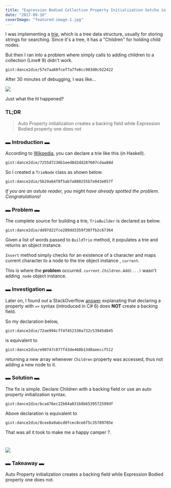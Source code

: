 ```yaml
---
title: "Expression Bodied Collection Property Initialization Gotcha in C#"
date: "2017-09-16"
coverImage: "featured-image-1.jpg"
---
```


I was implementing a [trie,](https://en.wikipedia.org/wiki/Trie) which is a tree data structure, usually for storing strings for searching. Since it's a tree, it has a "Children" for holding child nodes.

But then I ran into a problem where simply calls to adding children to a collection (Line# 9) didn't work.

`gist:dance2die/57e7aa68fcef7a7fe8cc983d0c922422`

After 30 minutes of debugging, I was like...

![](https://media.giphy.com/media/11dR2hEgtN5KoM/giphy.gif)

Just what the hl happened?

### TL;DR

> Auto Property initialization creates a backing field while Expression Bodied property one does not

### ▬ Introduction ▬

According to [Wikpedia](https://en.wikipedia.org/wiki/Trie#Algorithms), you can declare a trie like this (in Haskell).

`gist:dance2die/7255d7236b1eed8d2dd287607cdaa88d`

So I created a `TrieNode` class as shown below.

`gist:dance2die/5b29a64f8f5ab7a880255b7e043e057f`

_If you are an astute reader, you might have already spotted the problem. Congratulations!_

### ▬ Problem ▬

The complete source for building a trie, `TrieBuilder` is declared as below.

`gist:dance2die/dd97d22fce289dd3359f307fb2c67364`

Given a list of words passed to `BuildTrie` method, it populates a trie and returns an object instance.

`Insert` method simply checks for an existence of a character and maps current character to a node to the trie object instance , `current`.

This is where the **problem** occurred. `current.Children.Add(...)` wasn't adding  `node` object instance.

### ▬ Investigation ▬

Later on, I found out a StackOverflow [answer](https://stackoverflow.com/a/33235639/4035) explanating that declaring a property with `=>` syntax (introduced in C# 6) does **NOT** create a backing field.

So my declaration below,

`gist:dance2die/72ae994cff4f452330a732c53945d845`

is equivalent to

`gist:dance2die/e90747c077f43de460b13d0aeeccf512`

returning a new array whenever `Children` property was accessed, thus not adding a new node to it.

### ▬ Solution ▬

The fix is simple. Declare Children with a backing field or use an auto property initialization syntax.

`gist:dance2die/bca476ec22b64a031b8b6539572599df`

Above declaration is equivalent to

`gist:dance2die/8cee8a9abcd8fcec8ce6f5c35789705e`

That was all it took to make me a happy camper ?.

# ![](https://media.giphy.com/media/Ve20ojrMWiTo4/giphy.gif)

### ▬ Takeaway ▬

Auto Property initialization creates a backing field while Expression Bodied property one does not.

